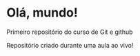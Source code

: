 # Olá, mundo!
 Primeiro repositório do curso de Git e github

Repositório criado durante uma aula ao vivo!